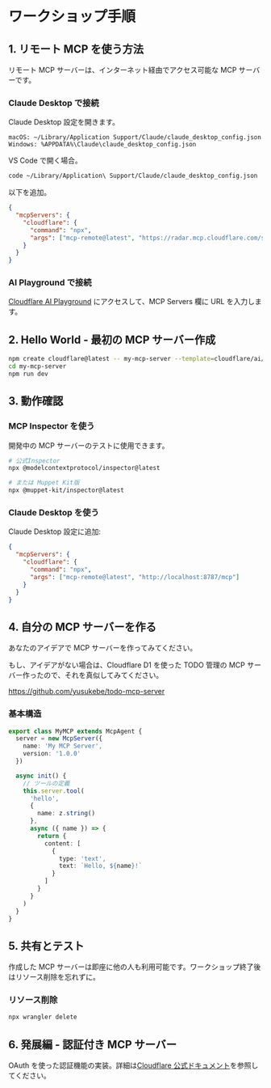 # ワークショップ手順

## 1. リモート MCP を使う方法

リモート MCP サーバーは、インターネット経由でアクセス可能な MCP サーバーです。

### Claude Desktop で接続

Claude Desktop 設定を開きます。

```
macOS: ~/Library/Application Support/Claude/claude_desktop_config.json
Windows: %APPDATA%\Claude\claude_desktop_config.json
```

VS Code で開く場合。

```bash
code ~/Library/Application\ Support/Claude/claude_desktop_config.json
```

以下を追加。

```json
{
  "mcpServers": {
    "cloudflare": {
      "command": "npx",
      "args": ["mcp-remote@latest", "https://radar.mcp.cloudflare.com/sse"]
    }
  }
}
```

### AI Playground で接続

[Cloudflare AI Playground](https://playground.ai.cloudflare.com/) にアクセスして、MCP Servers 欄に URL を入力します。

## 2. Hello World - 最初の MCP サーバー作成

```bash
npm create cloudflare@latest -- my-mcp-server --template=cloudflare/ai/demos/remote-mcp-authless
cd my-mcp-server
npm run dev
```

## 3. 動作確認

### MCP Inspector を使う

開発中の MCP サーバーのテストに使用できます。

```bash
# 公式Inspector
npx @modelcontextprotocol/inspector@latest

# または Muppet Kit版
npx @muppet-kit/inspector@latest
```

### Claude Desktop を使う

Claude Desktop 設定に追加:

```json
{
  "mcpServers": {
    "cloudflare": {
      "command": "npx",
      "args": ["mcp-remote@latest", "http://localhost:8787/mcp"]
    }
  }
}
```

## 4. 自分の MCP サーバーを作る

あなたのアイデアで MCP サーバーを作ってみてください。

もし、アイデアがない場合は、Cloudflare D1 を使った TODO 管理の MCP サーバー作ったので、それを真似してみてください。

https://github.com/yusukebe/todo-mcp-server

### 基本構造

```typescript
export class MyMCP extends McpAgent {
  server = new McpServer({
    name: 'My MCP Server',
    version: '1.0.0'
  })

  async init() {
    // ツールの定義
    this.server.tool(
      'hello',
      {
        name: z.string()
      },
      async ({ name }) => {
        return {
          content: [
            {
              type: 'text',
              text: `Hello, ${name}!`
            }
          ]
        }
      }
    )
  }
}
```

## 5. 共有とテスト

作成した MCP サーバーは即座に他の人も利用可能です。ワークショップ終了後はリソース削除を忘れずに。

### リソース削除

```bash
npx wrangler delete
```

## 6. 発展編 - 認証付き MCP サーバー

OAuth を使った認証機能の実装。詳細は[Cloudflare 公式ドキュメント](https://developers.cloudflare.com/agents/model-context-protocol/authorization/)を参照してください。
